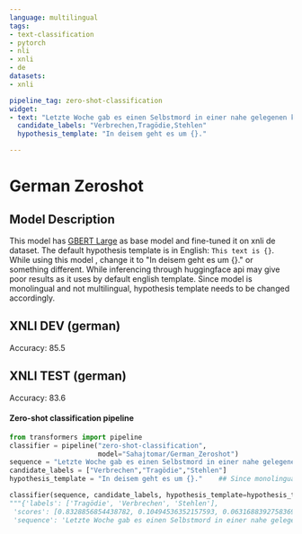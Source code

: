 ```yaml
---
language: multilingual
tags:
- text-classification
- pytorch
- nli
- xnli
- de
datasets:
- xnli

pipeline_tag: zero-shot-classification
widget:
- text: "Letzte Woche gab es einen Selbstmord in einer nahe gelegenen kolonie"
  candidate_labels: "Verbrechen,Tragödie,Stehlen"
  hypothesis_template: "In deisem geht es um {}." 

---
```


# German Zeroshot

## Model Description

This model has [GBERT Large](https://huggingface.co/deepset/gbert-large) as base model and fine-tuned it on xnli de dataset.
The default hypothesis template is in English: `This text is {}`. While using this model , change it to "In deisem geht es um {}." or something different. While inferencing through huggingface api may give poor results as it uses by default english template. Since model is monolingual and not multilingual, hypothesis template needs to be changed accordingly.

## XNLI DEV (german)
Accuracy: 85.5

## XNLI TEST (german)
Accuracy: 83.6

#### Zero-shot classification pipeline

```python
from transformers import pipeline
classifier = pipeline("zero-shot-classification",
                      model="Sahajtomar/German_Zeroshot")
sequence = "Letzte Woche gab es einen Selbstmord in einer nahe gelegenen kolonie"
candidate_labels = ["Verbrechen","Tragödie","Stehlen"]
hypothesis_template = "In deisem geht es um {}."    ## Since monolingual model,its sensitive to hypothesis template. This can be experimented

classifier(sequence, candidate_labels, hypothesis_template=hypothesis_template)
"""{'labels': ['Tragödie', 'Verbrechen', 'Stehlen'],
 'scores': [0.8328856854438782, 0.10494536352157593, 0.06316883927583696],
 'sequence': 'Letzte Woche gab es einen Selbstmord in einer nahe gelegenen Kolonie'}"""
```


